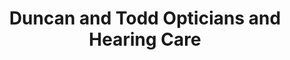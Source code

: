 ---
title: "Duncan and Todd Opticians and Hearing Care"
url: /dundee/duncan-and-todd-opticians-and-hearing-care/
shop: Optiker
---